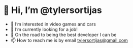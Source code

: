# 👋 Hi, I’m @tylersortijas
- 👀 I’m interested in video games and cars
- 🌱 I’m currently looking for a job!
- 💞️ On the road to being the best developer I can be
- 📫 How to reach me is by email tylersortijas@gmail.com
<!---
tylersortijas/I look forward to what this profile and opening chapter in my life brings me. I hope great memories can be made, I learn a lot, and I meet a lot of beautiful people 
along in the process.
--->
